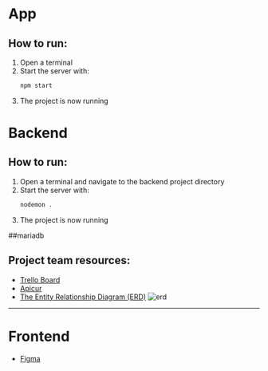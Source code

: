 <h1>App</h1>

## How to run:
1. Open a terminal
2. Start the server with: 
   ```bash
   npm start
3. The project is now running

<h1>Backend</h1>

## How to run:
1. Open a terminal and navigate to the backend project directory
2. Start the server with:
   ```bash
   nodemon .
3. The project is now running


##mariadb


## Project team resources:
- [Trello Board](https://trello.com/b/13fXA5nM/team-project-hajusrakenduste-alused)
- [Apicur](https://studio.apicur.io/apis/112948)
- [The Entity Relationship Diagram (ERD)](https://lucid.app/lucidchart/7f13e061-d383-43ff-8cba-ecbf44fd649c/edit?viewport_loc=-222%2C-521%2C2101%2C1668%2C0_0&invitationId=inv_1166ddfc-b7db-4ea7-8359-4f588188d567)
![erd](https://github.com/user-attachments/assets/80f97e23-f143-44fc-b494-b363949311ce)

----------------------------------
<h1>Frontend</h1>

- [Figma](https://www.figma.com/design/N2z3j5WIPrsrvUdiZi5GDc/Hajusrakenduste?node-id=0-1&m=dev&t=AMfZRnW8Gcet1xZO-1)
